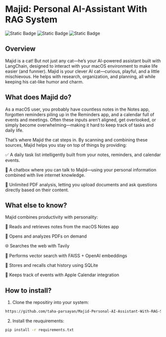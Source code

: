 # Majid: Personal AI-Assistant With RAG System
![Static Badge](https://img.shields.io/badge/AI%20Agent-FF0000)
![Static Badge](https://img.shields.io/badge/RAG%20SYSTEM-CC7722)
![Static Badge](https://img.shields.io/badge/Python-8A2BE2)

## Overview
Majid is a cat! But not just any cat—he’s your AI-powered assistant built with LangChain, designed to interact with your macOS environment to make life easier (and funnier). Majid is your clever AI cat—curious, playful, and a little mischievous. He helps with research, organization, and planning, all while keeping his cat-like humor and charm.

## What does Majid do?
As a macOS user, you probably have countless notes in the Notes app, forgotten reminders piling up in the Reminders app, and a calendar full of events and meetings. Often these inputs aren’t aligned, get overlooked, or simply become overwhelming—making it hard to keep track of tasks and daily life.

That’s where Majid the cat steps in. By scanning and combining these sources, Majid helps you stay on top of things by providing:

✅ A daily task list intelligently built from your notes, reminders, and calendar events.

💬 A chatbox where you can talk to Majid—using your personal information combined with live internet knowledge.

📄 Unlimited PDF analysis, letting you upload documents and ask questions directly based on their content.

## What else to know?
Majid combines productivity with personality:

🐾 Reads and retrieves notes from the macOS Notes app

📄 Opens and analyzes PDFs on demand

🌐 Searches the web with Tavily

🔎 Performs vector search with FAISS + OpenAI embeddings

💾 Stores and recalls chat history using SQLite

📅 Keeps track of events with Apple Calendar integration

## How to install?

1. Clone the repositiry into your system:

```bash
https://github.com/taha-parsayan/Majid-Personal-AI-Assistant-With-RAG-System
```

2. Install the reuquirements:

```bash
pip install -r requirements.txt
```